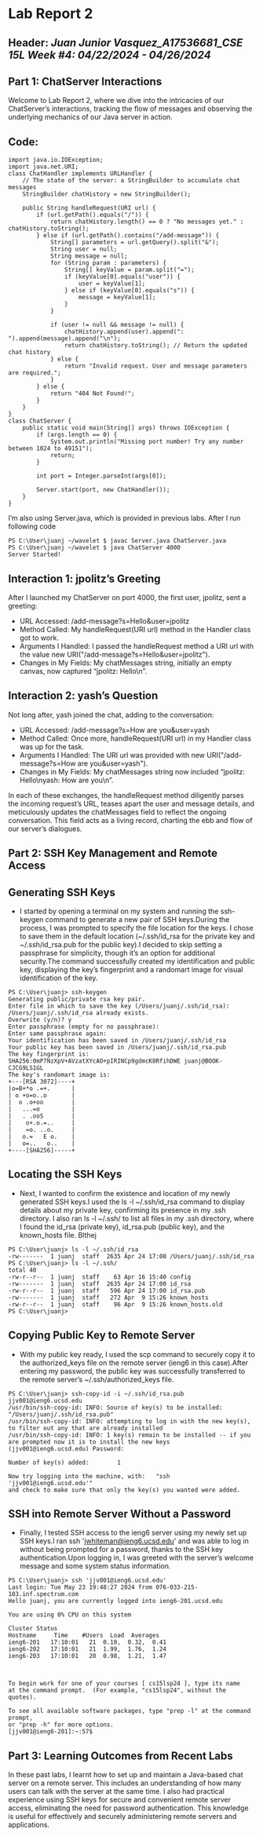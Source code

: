 # Lab Report 2
## Header: *Juan Junior Vasquez_A17536681_CSE 15L Week #4: 04/22/2024 - 04/26/2024*
## Part 1: ChatServer Interactions
Welcome to Lab Report 2, where we dive into the intricacies of our ChatServer’s interactions, tracking the flow of messages and observing the underlying mechanics of our Java server in action.
## Code:
```
import java.io.IOException;
import java.net.URI;
class ChatHandler implements URLHandler {
    // The state of the server: a StringBuilder to accumulate chat messages
    StringBuilder chatHistory = new StringBuilder();

    public String handleRequest(URI url) {
        if (url.getPath().equals("/")) {
            return chatHistory.length() == 0 ? "No messages yet." : chatHistory.toString();
        } else if (url.getPath().contains("/add-message")) {
            String[] parameters = url.getQuery().split("&");
            String user = null;
            String message = null;
            for (String param : parameters) {
                String[] keyValue = param.split("=");
                if (keyValue[0].equals("user")) {
                    user = keyValue[1];
                } else if (keyValue[0].equals("s")) {
                    message = keyValue[1];
                }
            }

            if (user != null && message != null) {
                chatHistory.append(user).append(": ").append(message).append("\n");
                return chatHistory.toString(); // Return the updated chat history
            } else {
                return "Invalid request. User and message parameters are required.";
            }
        } else {
            return "404 Not Found!";
        }
    }
}
class ChatServer {
    public static void main(String[] args) throws IOException {
        if (args.length == 0) {
            System.out.println("Missing port number! Try any number between 1024 to 49151");
            return;
        }

        int port = Integer.parseInt(args[0]);

        Server.start(port, new ChatHandler());
    }
}
```
I’m also using Server.java, which is provided in previous labs. After I run following code

```
PS C:\User\juanj ~/wavelet $ javac Server.java ChatServer.java
PS C:\User\juanj ~/wavelet $ java ChatServer 4000
Server Started!
```
## Interaction 1: jpolitz’s Greeting
After I launched my ChatServer on port 4000, the first user, jpolitz, sent a greeting:
+ URL Accessed: /add-message?s=Hello&user=jpolitz
+ Method Called: My handleRequest(URI url) method in the Handler class got to work.
+ Arguments I Handled: I passed the handleRequest method a URI url with the value new URI("/add-message?s=Hello&user=jpolitz").
+ Changes in My Fields: My chatMessages string, initially an empty canvas, now captured “jpolitz: Hello\n”.

## Interaction 2: yash’s Question
Not long after, yash joined the chat, adding to the conversation:
+ URL Accessed: /add-message?s=How are you&user=yash
+ Method Called: Once more, handleRequest(URI url) in my Handler class was up for the task.
+ Arguments I Handled: The URI url was provided with new URI("/add-message?s=How are you&user=yash").
+ Changes in My Fields: My chatMessages string now included “jpolitz: Hello\nyash: How are you\n”.

In each of these exchanges, the handleRequest method diligently parses the incoming request’s URL, teases apart the user and message details, and meticulously updates the chatMessages field to reflect the ongoing conversation. This field acts as a living record, charting the ebb and flow of our server’s dialogues.
## Part 2: SSH Key Management and Remote Access
## Generating SSH Keys
+ I started by opening a terminal on my system and running the ssh-keygen command to generate a new pair of SSH keys.During the process, I was prompted to specify the file location for the keys. I chose to save them in the default location (~/.ssh/id_rsa for the private key and ~/.ssh/id_rsa.pub for the public key).I decided to skip setting a passphrase for simplicity, though it’s an option for additional security.The command successfully created my identification and public key, displaying the key’s fingerprint and a randomart image for visual identification of the key.
```
PS C:\User\juanj> ssh-keygen
Generating public/private rsa key pair.
Enter file in which to save the key (/Users/juanj/.ssh/id_rsa): 
/Users/juanj/.ssh/id_rsa already exists.
Overwrite (y/n)? y
Enter passphrase (empty for no passphrase): 
Enter same passphrase again: 
Your identification has been saved in /Users/juanj/.ssh/id_rsa
Your public key has been saved in /Users/juanj/.ssh/id_rsa.pub
The key fingerprint is:
SHA256:0mP7NzXpV+AVzatXYcAO+pIRINCp9gdmcK8RfihDWE juanj@BOOK-CJCG9LS1GL
The key's randomart image is:
+---[RSA 3072]----+
|o=B+*o .=+.      |
| o +o=o..o       |
|  o .o+oo        |
|   ...=o         |
|   . .ooS        |
|    o+.o.=..     |
|    =o. ..o.     |
|   o.=   E o.    |
|   o=..   o..    |
+----[SHA256]-----+
```
## Locating the SSH Keys
+ Next, I wanted to confirm the existence and location of my newly generated SSH keys.I used the ls -l ~/.ssh/id_rsa command to display details about my private key, confirming its presence in my .ssh directory. I also ran ls -l ~/.ssh/ to list all files in my .ssh directory, where I found the id_rsa (private key), id_rsa.pub (public key), and the known_hosts file. Blthej

```
PS C:\User\juanj> ls -l ~/.ssh/id_rsa
-rw-------  1 juanj  staff  2635 Apr 24 17:00 /Users/juanj/.ssh/id_rsa
PS C:\User\juanj> ls -l ~/.ssh/
total 40
-rw-r--r--  1 juanj  staff    63 Apr 16 15:40 config
-rw-------  1 juanj  staff  2635 Apr 24 17:00 id_rsa
-rw-r--r--  1 juanj  staff   596 Apr 24 17:00 id_rsa.pub
-rw-------  1 juanj  staff   272 Apr  9 15:26 known_hosts
-rw-r--r--  1 juanj  staff    96 Apr  9 15:26 known_hosts.old
PS C:\User\juanj>
```

## Copying Public Key to Remote Server
+ With my public key ready, I used the scp command to securely copy it to the authorized_keys file on the remote server (ieng6 in this case).After entering my password, the public key was successfully transferred to the remote server’s ~/.ssh/authorized_keys file.

```
PS C:\User\juanj> ssh-copy-id -i ~/.ssh/id_rsa.pub jjv001@ieng6.ucsd.edu 
/usr/bin/ssh-copy-id: INFO: Source of key(s) to be installed: "/Users/juanj/.ssh/id_rsa.pub"
/usr/bin/ssh-copy-id: INFO: attempting to log in with the new key(s), to filter out any that are already installed
/usr/bin/ssh-copy-id: INFO: 1 key(s) remain to be installed -- if you are prompted now it is to install the new keys
(jjv001@ieng6.ucsd.edu) Password: 

Number of key(s) added:        1

Now try logging into the machine, with:   "ssh 'jjv001@ieng6.ucsd.edu'"
and check to make sure that only the key(s) you wanted were added.
```

## SSH into Remote Server Without a Password
+ Finally, I tested SSH access to the ieng6 server using my newly set up SSH keys.I ran ssh 'jwhiteman@ieng6.ucsd.edu' and was able to log in without being prompted for a password, thanks to the SSH key authentication.Upon logging in, I was greeted with the server’s welcome message and some system status information.

```
PS C:\User\juanj> ssh 'jjv001@ieng6.ucsd.edu'
Last login: Tue May 23 19:48:27 2024 from 076-033-215-103.inf.spectrum.com
Hello juanj, you are currently logged into ieng6-201.ucsd.edu

You are using 0% CPU on this system

Cluster Status 
Hostname     Time    #Users  Load  Averages  
ieng6-201   17:10:01   21  0.10,  0.32,  0.41
ieng6-202   17:10:01   21  1.99,  1.76,  1.24
ieng6-203   17:10:01   20  0.98,  1.21,  1.47

 

To begin work for one of your courses [ cs15lsp24 ], type its name 
at the command prompt.  (For example, "cs15lsp24", without the quotes).

To see all available software packages, type "prep -l" at the command prompt,
or "prep -h" for more options.
[jjv001@ieng6-201]:~:57$
```

## Part 3: Learning Outcomes from Recent Labs
In these past labs, I learnt how to set up and maintain a Java-based chat server on a remote server. This includes an understanding of how many users can talk with the server at the same time. I also had practical experience using SSH keys for secure and convenient remote server access, eliminating the need for password authentication. This knowledge is useful for effectively and securely administering remote servers and applications.

